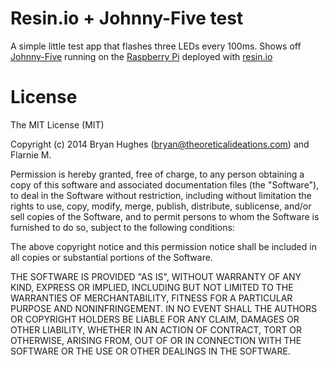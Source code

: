 Resin.io + Johnny-Five test
===========================

A simple little test app that flashes three LEDs every 100ms. Shows off [Johnny-Five](https://github.com/rwaldron/johnny-five) running on the [Raspberry Pi](http://www.raspberrypi.org/) deployed with [resin.io](http://resin.io/)

License
=======

The MIT License (MIT)

Copyright (c) 2014 Bryan Hughes (bryan@theoreticalideations.com) and Flarnie M.

Permission is hereby granted, free of charge, to any person obtaining a copy
of this software and associated documentation files (the "Software"), to deal
in the Software without restriction, including without limitation the rights
to use, copy, modify, merge, publish, distribute, sublicense, and/or sell
copies of the Software, and to permit persons to whom the Software is
furnished to do so, subject to the following conditions:

The above copyright notice and this permission notice shall be included in
all copies or substantial portions of the Software.

THE SOFTWARE IS PROVIDED "AS IS", WITHOUT WARRANTY OF ANY KIND, EXPRESS OR
IMPLIED, INCLUDING BUT NOT LIMITED TO THE WARRANTIES OF MERCHANTABILITY,
FITNESS FOR A PARTICULAR PURPOSE AND NONINFRINGEMENT. IN NO EVENT SHALL THE
AUTHORS OR COPYRIGHT HOLDERS BE LIABLE FOR ANY CLAIM, DAMAGES OR OTHER
LIABILITY, WHETHER IN AN ACTION OF CONTRACT, TORT OR OTHERWISE, ARISING FROM,
OUT OF OR IN CONNECTION WITH THE SOFTWARE OR THE USE OR OTHER DEALINGS IN
THE SOFTWARE.